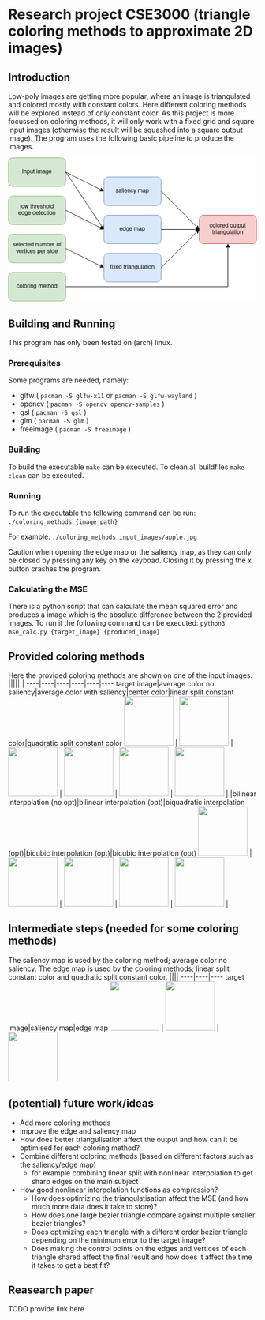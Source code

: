 # Research project CSE3000 (triangle coloring methods to approximate 2D images)

## Introduction
Low-poly images are getting more popular, where an image is triangulated and colored mostly with constant colors. Here different coloring methods will be explored instead of only constant color. As this project is more focussed on coloring methods, it will only work with a fixed grid and square input images (otherwise the result will be squashed into a square output image). The program uses the following basic pipeline to produce the images.

![Program Pipelin](README_images/pipeline.png)


## Building and Running
This program has only been tested on (arch) linux.

### Prerequisites
Some programs are needed, namely:
* glfw ( ```pacman -S glfw-x11``` or ```pacman -S glfw-wayland``` )
* opencv ( ```pacman -S opencv opencv-samples``` )
* gsl ( ```pacman -S gsl``` )
* glm ( ```pacman -S glm``` )
* freeimage ( ```pacman -S freeimage``` )

### Building
To build the executable ```make``` can be executed. To clean all buildfiles ```make clean``` can be executed.

### Running
To run the executable the following command can be run:
```./coloring_methods {image_path}```

For example: ```./coloring_methods input_images/apple.jpg```

Caution when opening the edge map or the saliency map, as they can only be closed by pressing any key on the keyboad. Closing it by pressing the x button crashes the program.

### Calculating the MSE
There is a python script that can calculate the mean squared error and produces a image which is the absolute difference between the 2 provided images. To run it the following command can be executed:
```python3 mse_calc.py {target_image} {produced_image}```

## Provided coloring methods
Here the provided coloring methods are shown on one of the input images.
|||||||
----|----|----|----|----|----
target image|average color no saliency|average color with saliency|center color|linear split constant color|quadratic split constant color
<img src="input_images/apple.jpg" width="100" height="100"> | <img src="README_images/avg_no_saliency.png" width="100" height="100"> | <img src="README_images/avg_saliency.png" width="100" height="100"> | <img src="README_images/center_color.png" width="100" height="100"> | <img src="README_images/linear_split_constant_color.png" width="100" height="100"> | <img src="README_images/quadratic_split_constant_color.png" width="100" height="100"> | 
|bilinear interpolation (no opt)|bilinear interpolation (opt)|biquadratic interpolation (opt)|bicubic interpolation (opt)|bicubic interpolation (opt)
<img src="README_images/bilinear_interpolation_no_opt.png" width="100" height="100"> | <img src="README_images/bilinear_interpolation_opt.png" width="100" height="100"> | <img src="README_images/biquadratic_interpolation_opt.png" width="100" height="100"> | <img src="README_images/bicubic_interpolation_opt.png" width="100" height="100"> | <img src="README_images/biquartic_interpolation_opt.png" width="100" height="100"> | 


## Intermediate steps (needed for some coloring methods)
The saliency map is used by the coloring method; average color no saliency. The edge map is used by the coloring methods; linear split constant color and quadratic split constant color.
||||
----|----|----
target image|saliency map|edge map
<img src="input_images/apple.jpg" width="100" height="100"> | <img src="README_images/saliency_map.png" width="100" height="100"> | <img src="README_images/edge_map.png" width="100" height="100">

## (potential) future work/ideas
* Add more coloring methods
* improve the edge and saliency map
* How does better triangulisation affect the output and how can it be optimised for each coloring method?
* Combine different coloring methods (based on different factors such as the saliency/edge map)
  * for example combining linear split with nonlinear interpolation to get sharp edges on the main subject
* How good nonlinear interpolation functions as compression?
  * How does optimizing the triangulatisation affect the MSE (and how much more data does it take to store)?
  * How does one large bezier triangle compare against multiple smaller bezier triangles?
  * Does optimizing each triangle with a different order bezier triangle depending on the minimum error to the target image?
  * Does making the control points on the edges and vertices of each triangle shared affect the final result and how does it affect the time it takes to get a best fit?

## Reasearch paper
TODO provide link here


